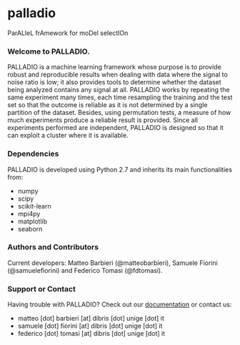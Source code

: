 # palladio
ParALleL frAmework for moDel selectIOn


### Welcome to PALLADIO.
PALLADIO is a machine learning framework whose purpose is to provide robust and reproducible results when dealing with data where the signal to noise ratio is low; it also provides tools to determine whether the dataset being analyzed contains any signal at all.
PALLADIO works by repeating the same experiment many times, each time resampling the training and the test set so that the outcome is reliable as it is not determined by a single partition of the dataset. Besides, using permutation tests, a measure of how much experiments produce a reliable result is provided.
Since all experiments performed are independent, PALLADIO is designed so that it can exploit a cluster where it is available.

### Dependencies
PALLADIO is developed using Python 2.7 and inherits its main functionalities from:
* numpy
* scipy
* scikit-learn
* mpi4py
* matplotlib
* seaborn

### Authors and Contributors
Current developers: Matteo Barbieri (@matteobarbieri), Samuele Fiorini (@samuelefiorini) and Federico Tomasi (@fdtomasi).


### Support or Contact
Having trouble with PALLADIO? Check out our [documentation](http://slipguru.github.io/palladio/) or contact us:
* matteo [dot] barbieri [at] dibris [dot] unige [dot] it
* samuele [dot] fiorini [at] dibris [dot] unige [dot] it
* federico [dot] tomasi [at] dibris [dot] unige [dot] it
